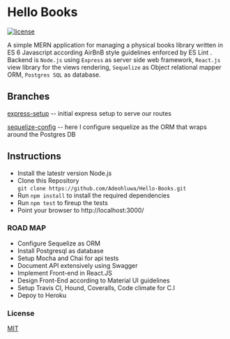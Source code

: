 # Hello Books
[![license](https://img.shields.io/github/license/mashape/apistatus.svg?style=flat-square)]()


A simple MERN application for managing a physical books library written in ES 6 Javascript according AirBnB style guidelines enforced by ES Lint .
Backend is ```Node.js``` using ```Express``` as server side web framework, ```React.js``` view library for the views rendering, ```Sequelize``` as Object relational mapper ORM, ```Postgres SQL``` as database.


## Branches 

[express-setup](https://github.com/Adeohluwa/Hello-Books/tree/express-setup) -- initial express setup to serve our routes 

[sequelize-config](https://github.com/Adeohluwa/Hello-Books/tree/sequelize-config) -- here I configure sequelize as the ORM that wraps around the Postgres DB
  


## Instructions

- Install the latestr version Node.js 
- Clone this Repository  
```git clone https://github.com/Adeohluwa/Hello-Books.git```
- Run ```npm install``` to install the required dependencies
- Run ```npm test``` to fireup the tests
- Point your browser to http://localhost:3000/


### ROAD MAP


 * Configure Sequelize as ORM
 * Install Postgresql as database
 * Setup Mocha and Chai for api tests 
 * Document API extensively using Swagger
 * Implement Front-end in React.JS
 * Design Front-End according to Material UI guidelines
 * Setup Travis CI, Hound, Coveralls, Code climate for C.I
 * Depoy to Heroku 




### License 

[MIT](LICENSE.txt)
